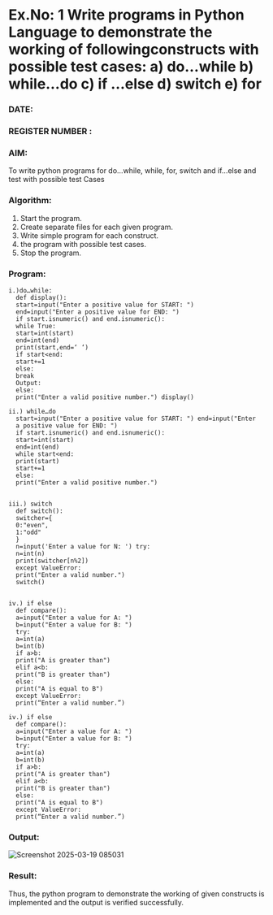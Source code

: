# Ex.No: 1 Write programs in Python Language to demonstrate the working of followingconstructs with possible test cases: a) do…while b) while…do c) if …else d) switch e) for 

### DATE:                                                                            
### REGISTER NUMBER : 

### AIM:  
To write python programs for do…while, while, for, switch and if…else and test with possible test 
Cases 

### Algorithm:
1. Start the program.
2. Create separate files for each given program.
3. Write simple program for each construct.
4.  the program with possible test cases.
5. Stop the program.
### Program:
```
i.)do…while: 
  def display(): 
  start=input("Enter a positive value for START: ") 
  end=input("Enter a positive value for END: ") 
  if start.isnumeric() and end.isnumeric(): 
  while True: 
  start=int(start) 
  end=int(end) 
  print(start,end=‘ ‘) 
  if start<end: 
  start+=1 
  else: 
  break 
  Output: 
  else: 
  print("Enter a valid positive number.") display()

ii.) while…do 
  start=input("Enter a positive value for START: ") end=input("Enter 
  a positive value for END: ") 
  if start.isnumeric() and end.isnumeric(): 
  start=int(start) 
  end=int(end) 
  while start<end: 
  print(start) 
  start+=1 
  else: 
  print("Enter a valid positive number.")


iii.) switch 
  def switch(): 
  switcher={ 
  0:"even", 
  1:"odd" 
  } 
  n=input('Enter a value for N: ') try: 
  n=int(n) 
  print(switcher[n%2]) 
  except ValueError: 
  print("Enter a valid number.") 
  switch()


iv.) if else
  def compare(): 
  a=input("Enter a value for A: ") 
  b=input("Enter a value for B: ") 
  try: 
  a=int(a) 
  b=int(b) 
  if a>b: 
  print("A is greater than") 
  elif a<b: 
  print("B is greater than") 
  else: 
  print("A is equal to B") 
  except ValueError: 
  print(“Enter a valid number.”)

iv.) if else 
  def compare(): 
  a=input("Enter a value for A: ") 
  b=input("Enter a value for B: ") 
  try: 
  a=int(a) 
  b=int(b) 
  if a>b: 
  print("A is greater than") 
  elif a<b: 
  print("B is greater than") 
  else: 
  print("A is equal to B") 
  except ValueError: 
  print(“Enter a valid number.”)
```


### Output:
![Screenshot 2025-03-19 085031](https://github.com/user-attachments/assets/6edc626e-a882-4a3d-902e-45c48d430835)







### Result:
Thus, the python program to demonstrate the working of given constructs is implemented and the output is verified successfully.



